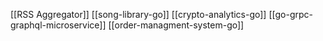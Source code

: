 [[RSS Aggregator]]
[[song-library-go]]
[[crypto-analytics-go]]
[[go-grpc-graphql-microservice]]
[[order-managment-system-go]]